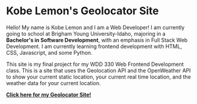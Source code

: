 # Kobe Lemon's Geolocator Site

Hello! My name is Kobe Lemon and I am a Web Developer! I am currently going to school at Brigham Young University-Idaho, majoring in a **Bachelor's in Software Development**, with an emphasis in Full Stack Web Development. I am currently learning frontend development with HTML, CSS, Javascript, and some Python.

This site is my final project for my WDD 330 Web Frontend Development class. This is a site that uses the Geolocation API and the OpenWeather API to show your current static location, your current real time location, and the weather data for your current location.

**[Click here for my Geolocator Site!](https://kobelemon.github.io/geolocator-app/)**
